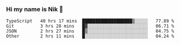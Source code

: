 ### Hi my name is Nik 👋

<!--
**NikDoe/NikDoe** is a ✨ _special_ ✨ repository because its `README.md` (this file) appears on your GitHub profile.

Here are some ideas to get you started:

- 🔭 I’m currently working on ...
- 🌱 I’m currently learning ...
- 👯 I’m looking to collaborate on ...
- 🤔 I’m looking for help with ...
- 💬 Ask me about ...
- 📫 How to reach me: ...
- 😄 Pronouns: ...
- ⚡ Fun fact: ...
-->

<!--START_SECTION:waka-->

```text
TypeScript   40 hrs 17 mins  ███████████████████▒░░░░░   77.89 %
Git          3 hrs 28 mins   █▓░░░░░░░░░░░░░░░░░░░░░░░   06.71 %
JSON         2 hrs 27 mins   █▒░░░░░░░░░░░░░░░░░░░░░░░   04.75 %
Other        2 hrs 11 mins   █░░░░░░░░░░░░░░░░░░░░░░░░   04.24 %
```

<!--END_SECTION:waka-->
